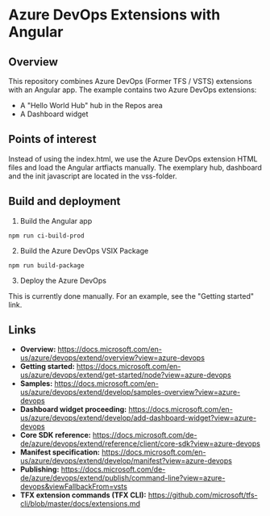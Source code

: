 # Azure DevOps Extensions with Angular

## Overview

This repository combines Azure DevOps (Former TFS / VSTS) extensions with an Angular app.
The example contains two Azure DevOps extensions:

- A "Hello World Hub" hub in the Repos area
- A Dashboard widget

## Points of interest

Instead of using the index.html, we use the Azure DevOps extension HTML files and load the Angular artfiacts manually.
The exemplary hub, dashboard and the init javascript are located in the vss-folder.

## Build and deployment

1. Build the Angular app
```
npm run ci-build-prod
```

2. Build the Azure DevOps VSIX Package
```
npm run build-package
```

3. Deploy the Azure DevOps

This is currently done manually. For an example, see the "Getting started" link.

## Links

- **Overview:** https://docs.microsoft.com/en-us/azure/devops/extend/overview?view=azure-devops
- **Getting started:** https://docs.microsoft.com/en-us/azure/devops/extend/get-started/node?view=azure-devops
- **Samples:** https://docs.microsoft.com/en-us/azure/devops/extend/develop/samples-overview?view=azure-devops
- **Dashboard widget proceeding:** https://docs.microsoft.com/en-us/azure/devops/extend/develop/add-dashboard-widget?view=azure-devops
- **Core SDK reference:** https://docs.microsoft.com/de-de/azure/devops/extend/reference/client/core-sdk?view=azure-devops
- **Manifest specification:** https://docs.microsoft.com/en-us/azure/devops/extend/develop/manifest?view=azure-devops 
- **Publishing:** https://docs.microsoft.com/de-de/azure/devops/extend/publish/command-line?view=azure-devops&viewFallbackFrom=vsts
- **TFX extension commands (TFX CLI):** https://github.com/microsoft/tfs-cli/blob/master/docs/extensions.md 